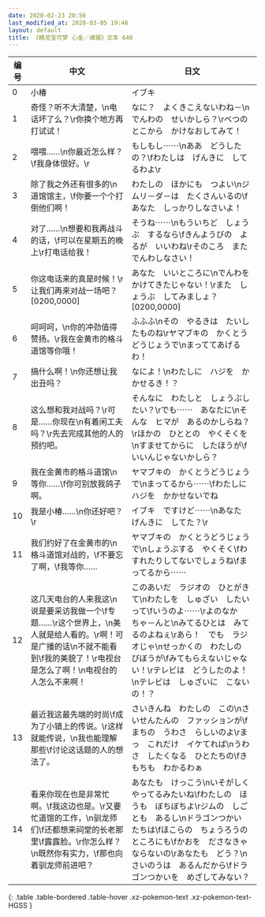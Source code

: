 ```yaml
---
date: 2020-02-23 20:56
last_modified_at: 2020-03-05 19:46
layout: default
title: 《精灵宝可梦 心金／魂银》文本 640
---
```

| 编号 | 中文 | 日文 |
| ---- | ---- | ---- |
| 0 | 小椿 | イブキ |
| 1 | 奇怪？听不大清楚，\n电话坏了么？\r你换个地方再打试试！ | なに？　よくきこえないわね－\nでんわの　せいかしら？\rべつのとこから　かけなおしてみて！ |
| 2 | 喂喂……\n你最近怎么样？\f我身体很好。\r | もしもし⋯⋯\nああ　どうしたの？\fわたしは　げんきに　してるわよ\r |
| 3 | 除了我之外还有很多的\n道馆馆主，\f你要一个个打倒他们啊！ | わたしの　ほかにも　つよい\nジムリ－ダ－は　たくさんいるの\fあなた　しっかりしなさいよ！ |
| 4 | 对了……\n想要和我再战斗的话，\f可以在星期五的晚上\r打电话给我！ | そうね⋯⋯\nもういちど　しょうぶ　するなら\fきんようびの　よるが　いいわね\rそのころ　また　でんわしなさい！ |
| 5 | 你这电话来的真是时候！\r让我们再来对战一场吧？[0200,0000] | あなた　いいところに\nでんわを　かけてきたじゃない！\rまた　しょうぶ　してみましょ？[0200,0000] |
| 6 | 呵呵呵，\n你的冲劲值得赞扬。\r我在金黄市的格斗道馆等你哦！ | ふふふ\nその　やるきは　たいしたものね\rヤマブキの　かくとうどうじょうで\nまっててあげるわ！ |
| 7 | 搞什么啊！\n你还想让我出丑吗？ | なによ！\nわたしに　ハジを　かかせるき！？ |
| 8 | 这么想和我对战吗？\r可是……你现在\n有着闲工夫吗？\r先去完成其他的人的预约吧。 | そんなに　わたしと　しょうぶしたい？\rでも⋯⋯　あなたに\nそんな　ヒマが　あるのかしらね？\rほかの　ひととの　やくそくを\nすませてからに　したほうが\fいいんじゃないかしら？ |
| 9 | 我在金黄市的格斗道馆\n等你……\f你可别放我鸽子啊。 | ヤマブキの　かくとうどうじょうで\nまってるから⋯⋯\fわたしに　ハジを　かかせないでね |
| 10 | 我是小椿……\n你还好吧？\r | イブキ　ですけど⋯⋯\nあなた　げんきに　してた？\r |
| 11 | 我们约好了在金黄市的\n格斗道馆对战的，\f不要忘了啊，\f我等你…… | ヤマブキの　かくとうどうじょうで\nしょうぶする　やくそく\fわすれたりしてないでしょうね\fまってるから⋯⋯ |
| 12 | 这几天电台的人来我这\n说是要采访我做一个\f专题……\r这个世界上，\n美人就是给人看的。\r啊！可是广播的话\n不就不能看到\f我的美貌了！\r电视台是怎么了啊！\n电视台的人怎么不来啊！ | このあいだ　ラジオの　ひとがきて\nわたしを　しゅざい　したいって\fいうのよ⋯⋯\rよのなか　ちゃ－んと\nみてるひとは　みてるのよねぇ\rあら！　でも　ラジオじゃ\nせっかくの　わたしの　びぼうが\fみてもらえないじゃない！\rテレビは　どうしたのよ！\nテレビは　しゅざいに　こないの！？ |
| 13 | 最近我这最先端的时尚\f成为了小镇上的传说。\r这样就能传说，\n我也能理解那些\f讨论这话题的人的想法了。 | さいきんね　わたしの　この\nさいせんたんの　ファッションが\fまちの　うわさ　らしいのよ\rまっ　これだけ　イケてれば\nうわさ　したくなる　ひとたちの\fきもちも　わかるわぁ |
| 14 | 看来你现在也是非常忙啊。\f我这边也是。\r又要忙道馆的工作，\n驯龙师们\f还都想来祠堂的长老那里\f露露脸。\r你怎么样？\n既然你有实力，\f那也向着驯龙师前进吧？ | あなたも　けっこう\nいそがしく　やってるみたいね\fわたしの　ほうも　ぼちぼちよ\rジムの　しごとも　あるし\nドラゴンつかい　たちは\fほこらの　ちょうろうの　ところにも\fかおを　ださなきゃ　ならないの\rあなたも　どう？\nさいのうは　あるんだから\fドラゴンつかいを　めざしてみない？ |
{: .table .table-bordered .table-hover .xz-pokemon-text .xz-pokemon-text-HGSS }
